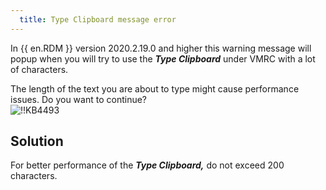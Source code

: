 ```yaml
---
  title: Type Clipboard message error
---
```

In {{ en.RDM }} version 2020.2.19.0 and higher this warning message will popup when you will try to use the ***Type Clipboard*** under VMRC with a lot of characters.  

The length of the text you are about to type might cause performance issues. Do you want to continue?  
![!!KB4493](https://webdevolutions.azureedge.net/docs/en/kb/KB4493.png)
## Solution
For better performance of the ***Type Clipboard,*** do not exceed 200 characters.
